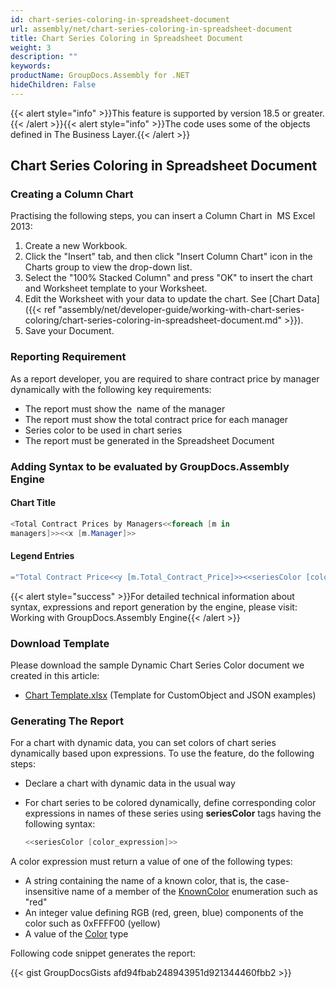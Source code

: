 ```yaml
---
id: chart-series-coloring-in-spreadsheet-document
url: assembly/net/chart-series-coloring-in-spreadsheet-document
title: Chart Series Coloring in Spreadsheet Document
weight: 3
description: ""
keywords: 
productName: GroupDocs.Assembly for .NET
hideChildren: False
---
```

{{< alert style="info" >}}This feature is supported by version 18.5 or greater.{{< /alert >}}{{< alert style="info" >}}The code uses some of the objects defined in The Business Layer.{{< /alert >}}

## Chart Series Coloring in Spreadsheet Document 

### Creating a Column Chart

Practising the following steps, you can insert a Column Chart in  MS Excel 2013:

1.  Create a new Workbook.
2.  Click the "Insert" tab, and then click "Insert Column Chart" icon in the Charts group to view the drop-down list.
3.  Select the "100% Stacked Column" and press "OK" to insert the chart and Worksheet template to your Worksheet.
4.  Edit the Worksheet with your data to update the chart. See [Chart Data]({{< ref "assembly/net/developer-guide/working-with-chart-series-coloring/chart-series-coloring-in-spreadsheet-document.md" >}}).
5.  Save your Document.  
      
    

### Reporting Requirement

As a report developer, you are required to share contract price by manager dynamically with the following key requirements:

*   The report must show the  name of the manager
*   The report must show the total contract price for each manager 
*   Series color to be used in chart series 
*   The report must be generated in the Spreadsheet Document

### Adding Syntax to be evaluated by GroupDocs.Assembly Engine

#### Chart Title

```csharp
<Total Contract Prices by Managers<<foreach [m in
managers]>><<x [m.Manager]>>

```

#### Legend Entries

```csharp
="Total Contract Price<<y [m.Total_Contract_Price]>><<seriesColor [color]>>"
```

{{< alert style="success" >}}For detailed technical information about syntax, expressions and report generation by the engine, please visit: Working with GroupDocs.Assembly Engine{{< /alert >}}

### Download Template

Please download the sample Dynamic Chart Series Color document we created in this article:

*   [Chart Template.xlsx](https://github.com/groupdocs-assembly/GroupDocs.Assembly-for-.NET/blob/master/Examples/Data/Source/Spreadsheet%20Templates/Dynamic%20Chart%20Series%20Color.xlsx) (Template for CustomObject and JSON examples) 

### Generating The Report

For a chart with dynamic data, you can set colors of chart series dynamically based upon expressions. To use the feature, do the following steps:

*   Declare a chart with dynamic data in the usual way
*   For chart series to be colored dynamically, define corresponding color expressions in names of these series using **seriesColor** tags having the following syntax:
    
    ```csharp
    <<seriesColor [color_expression]>>
    ```
    

A color expression must return a value of one of the following types:

*   A string containing the name of a known color, that is, the case-insensitive name of a member of the [KnownColor](https://msdn.microsoft.com/en-us/library/system.drawing.knowncolor(v=vs.110).aspx) enumeration such as "red"
*   An integer value defining RGB (red, green, blue) components of the color such as 0xFFFF00 (yellow)
*   A value of the [Color](http://msdn.microsoft.com/en-us/library/system.drawing.color(v=vs.110).aspx) type

Following code snippet generates the report:

{{< gist GroupDocsGists afd94fbab248943951d921344460fbb2 >}}


